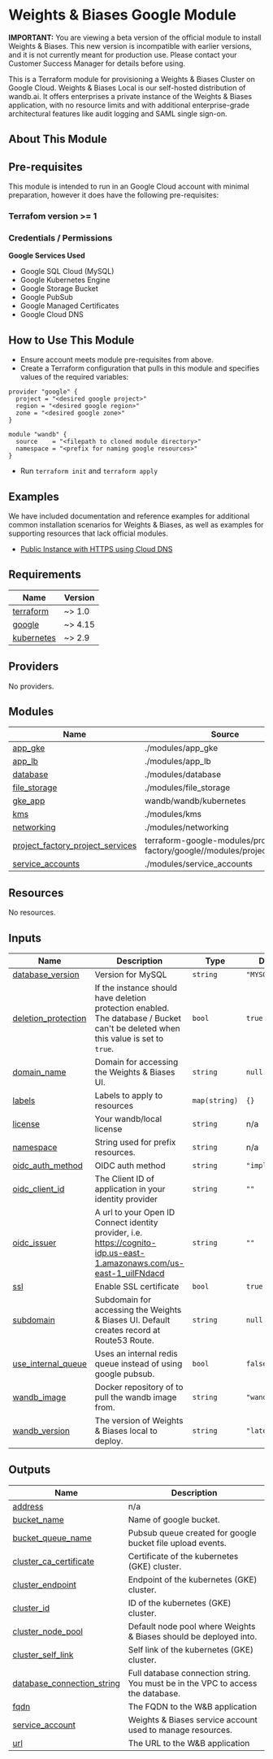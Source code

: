 # Weights & Biases Google Module

**IMPORTANT:** You are viewing a beta version of the official module to install
Weights & Biases. This new version is incompatible with earlier versions, and it
is not currently meant for production use. Please contact your Customer Success
Manager for details before using.

This is a Terraform module for provisioning a Weights & Biases Cluster on Google
Cloud. Weights & Biases Local is our self-hosted distribution of wandb.ai. It
offers enterprises a private instance of the Weights & Biases application, with
no resource limits and with additional enterprise-grade architectural features
like audit logging and SAML single sign-on.

## About This Module

## Pre-requisites

This module is intended to run in an Google Cloud account with minimal
preparation, however it does have the following pre-requisites:

### Terrafom version >= 1

### Credentials / Permissions

**Google Services Used**

- Google SQL Cloud (MySQL)
- Google Kubernetes Engine
- Google Storage Bucket
- Google PubSub
- Google Managed Certificates
- Google Cloud DNS

## How to Use This Module

- Ensure account meets module pre-requisites from above.
- Create a Terraform configuration that pulls in this module and specifies
  values of the required variables:

```hcl
provider "google" {
  project = "<desired google project>"
  region = "<desired google region>"
  zone = "<desired google zone>"
}

module "wandb" {
  source    = "<filepath to cloned module directory>"
  namespace = "<prefix for naming google resources>"
}
```

- Run `terraform init` and `terraform apply`

## Examples

We have included documentation and reference examples for additional common
installation scenarios for Weights & Biases, as well as examples for supporting
resources that lack official modules.

- [Public Instance with HTTPS using Cloud DNS](examples/public-dns-with-cloud-dns)

<!-- BEGIN_TF_DOCS -->

## Requirements

| Name                                                                        | Version |
| --------------------------------------------------------------------------- | ------- |
| <a name="requirement_terraform"></a> [terraform](#requirement_terraform)    | ~> 1.0  |
| <a name="requirement_google"></a> [google](#requirement_google)             | ~> 4.15 |
| <a name="requirement_kubernetes"></a> [kubernetes](#requirement_kubernetes) | ~> 2.9  |

## Providers

No providers.

## Modules

| Name                                                                                                                                | Source                                                                    | Version |
| ----------------------------------------------------------------------------------------------------------------------------------- | ------------------------------------------------------------------------- | ------- |
| <a name="module_app_gke"></a> [app_gke](#module_app_gke)                                                                            | ./modules/app_gke                                                         | n/a     |
| <a name="module_app_lb"></a> [app_lb](#module_app_lb)                                                                               | ./modules/app_lb                                                          | n/a     |
| <a name="module_database"></a> [database](#module_database)                                                                         | ./modules/database                                                        | n/a     |
| <a name="module_file_storage"></a> [file_storage](#module_file_storage)                                                             | ./modules/file_storage                                                    | n/a     |
| <a name="module_gke_app"></a> [gke_app](#module_gke_app)                                                                            | wandb/wandb/kubernetes                                                    | 1.0.2   |
| <a name="module_kms"></a> [kms](#module_kms)                                                                                        | ./modules/kms                                                             | n/a     |
| <a name="module_networking"></a> [networking](#module_networking)                                                                   | ./modules/networking                                                      | n/a     |
| <a name="module_project_factory_project_services"></a> [project_factory_project_services](#module_project_factory_project_services) | terraform-google-modules/project-factory/google//modules/project_services | ~> 11.3 |
| <a name="module_service_accounts"></a> [service_accounts](#module_service_accounts)                                                 | ./modules/service_accounts                                                | n/a     |

## Resources

No resources.

## Inputs

| Name                                                                                       | Description                                                                                                                       | Type          | Default         | Required |
| ------------------------------------------------------------------------------------------ | --------------------------------------------------------------------------------------------------------------------------------- | ------------- | --------------- | :------: |
| <a name="input_database_version"></a> [database_version](#input_database_version)          | Version for MySQL                                                                                                                 | `string`      | `"MYSQL_5_7"`   |    no    |
| <a name="input_deletion_protection"></a> [deletion_protection](#input_deletion_protection) | If the instance should have deletion protection enabled. The database / Bucket can't be deleted when this value is set to `true`. | `bool`        | `true`          |    no    |
| <a name="input_domain_name"></a> [domain_name](#input_domain_name)                         | Domain for accessing the Weights & Biases UI.                                                                                     | `string`      | `null`          |    no    |
| <a name="input_labels"></a> [labels](#input_labels)                                        | Labels to apply to resources                                                                                                      | `map(string)` | `{}`            |    no    |
| <a name="input_license"></a> [license](#input_license)                                     | Your wandb/local license                                                                                                          | `string`      | n/a             |   yes    |
| <a name="input_namespace"></a> [namespace](#input_namespace)                               | String used for prefix resources.                                                                                                 | `string`      | n/a             |   yes    |
| <a name="input_oidc_auth_method"></a> [oidc_auth_method](#input_oidc_auth_method)          | OIDC auth method                                                                                                                  | `string`      | `"implicit"`    |    no    |
| <a name="input_oidc_client_id"></a> [oidc_client_id](#input_oidc_client_id)                | The Client ID of application in your identity provider                                                                            | `string`      | `""`            |    no    |
| <a name="input_oidc_issuer"></a> [oidc_issuer](#input_oidc_issuer)                         | A url to your Open ID Connect identity provider, i.e. https://cognito-idp.us-east-1.amazonaws.com/us-east-1_uiIFNdacd             | `string`      | `""`            |    no    |
| <a name="input_ssl"></a> [ssl](#input_ssl)                                                 | Enable SSL certificate                                                                                                            | `bool`        | `true`          |    no    |
| <a name="input_subdomain"></a> [subdomain](#input_subdomain)                               | Subdomain for accessing the Weights & Biases UI. Default creates record at Route53 Route.                                         | `string`      | `null`          |    no    |
| <a name="input_use_internal_queue"></a> [use_internal_queue](#input_use_internal_queue)    | Uses an internal redis queue instead of using google pubsub.                                                                      | `bool`        | `false`         |    no    |
| <a name="input_wandb_image"></a> [wandb_image](#input_wandb_image)                         | Docker repository of to pull the wandb image from.                                                                                | `string`      | `"wandb/local"` |    no    |
| <a name="input_wandb_version"></a> [wandb_version](#input_wandb_version)                   | The version of Weights & Biases local to deploy.                                                                                  | `string`      | `"latest"`      |    no    |

## Outputs

| Name                                                                                                              | Description                                                                     |
| ----------------------------------------------------------------------------------------------------------------- | ------------------------------------------------------------------------------- |
| <a name="output_address"></a> [address](#output_address)                                                          | n/a                                                                             |
| <a name="output_bucket_name"></a> [bucket_name](#output_bucket_name)                                              | Name of google bucket.                                                          |
| <a name="output_bucket_queue_name"></a> [bucket_queue_name](#output_bucket_queue_name)                            | Pubsub queue created for google bucket file upload events.                      |
| <a name="output_cluster_ca_certificate"></a> [cluster_ca_certificate](#output_cluster_ca_certificate)             | Certificate of the kubernetes (GKE) cluster.                                    |
| <a name="output_cluster_endpoint"></a> [cluster_endpoint](#output_cluster_endpoint)                               | Endpoint of the kubernetes (GKE) cluster.                                       |
| <a name="output_cluster_id"></a> [cluster_id](#output_cluster_id)                                                 | ID of the kubernetes (GKE) cluster.                                             |
| <a name="output_cluster_node_pool"></a> [cluster_node_pool](#output_cluster_node_pool)                            | Default node pool where Weights & Biases should be deployed into.               |
| <a name="output_cluster_self_link"></a> [cluster_self_link](#output_cluster_self_link)                            | Self link of the kubernetes (GKE) cluster.                                      |
| <a name="output_database_connection_string"></a> [database_connection_string](#output_database_connection_string) | Full database connection string. You must be in the VPC to access the database. |
| <a name="output_fqdn"></a> [fqdn](#output_fqdn)                                                                   | The FQDN to the W&B application                                                 |
| <a name="output_service_account"></a> [service_account](#output_service_account)                                  | Weights & Biases service account used to manage resources.                      |
| <a name="output_url"></a> [url](#output_url)                                                                      | The URL to the W&B application                                                  |

<!-- END_TF_DOCS -->

